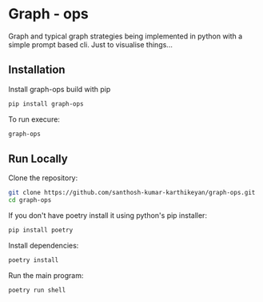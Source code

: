 # Graph - ops

Graph and typical graph strategies being implemented in python with a simple prompt based cli. Just to visualise things...

## Installation

Install graph-ops build with pip

```bash
pip install graph-ops
```

To run execure:

```bash
graph-ops
```

## Run Locally

Clone the repository:

```bash
git clone https://github.com/santhosh-kumar-karthikeyan/graph-ops.git
cd graph-ops
```

If you don't have poetry install it using python's pip installer:

```bash
pip install poetry
```

Install dependencies:

```bash
poetry install
```

Run the main program:

```bash
poetry run shell
```

